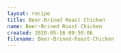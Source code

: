 ```yaml
---
layout: recipe
title: Beer-Brined Roast Chicken
name: Beer-Brined Roast Chicken
created: 2020-05-16 09:50:06
filename: Beer-Brined-Roast-Chicken
---
```

